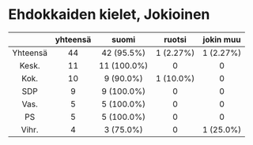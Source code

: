 # Ehdokkaiden kielet, Jokioinen

| |yhteensä|suomi|ruotsi|jokin muu|
|:---:|:---:|:---:|:---:|:---:|
|Yhteensä|44|42 (95.5%)|1 (2.27%)|1 (2.27%)|
|Kesk.|11|11 (100.0%)|0|0|
|Kok.|10|9 (90.0%)|1 (10.0%)|0|
|SDP|9|9 (100.0%)|0|0|
|Vas.|5|5 (100.0%)|0|0|
|PS|5|5 (100.0%)|0|0|
|Vihr.|4|3 (75.0%)|0|1 (25.0%)|

